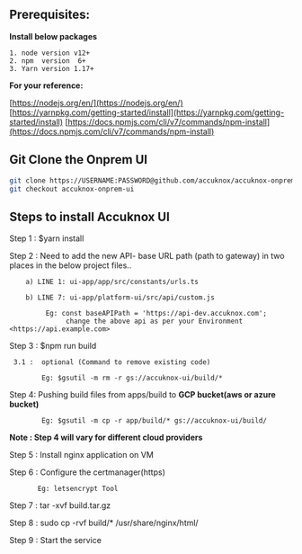 ## Prerequisites:  

<b>Install below packages</b>
 
    1. node version v12+  
    2. npm  version  6+
    3. Yarn version 1.17+

<b>For your reference:</b>
     
[https://nodejs.org/en/](https://nodejs.org/en/)
[https://yarnpkg.com/getting-started/install](https://yarnpkg.com/getting-started/install)
[https://docs.npmjs.com/cli/v7/commands/npm-install](https://docs.npmjs.com/cli/v7/commands/npm-install)


## Git Clone the Onprem UI
```sh
git clone https://USERNAME:PASSWORD@github.com/accuknox/accuknox-onprem.git
git checkout accuknox-onprem-ui
```


## Steps to install Accuknox UI 

Step 1 : $yarn install

Step 2 : Need to add the new API- base URL path (path to gateway) in two places in the below project files..
      
        a) LINE 1: ui-app/app/src/constants/urls.ts

        b) LINE 7: ui-app/platform-ui/src/api/custom.js

             Eg: const baseAPIPath = 'https://api-dev.accuknox.com'; 
                  change the above api as per your Environment <https://api.example.com>

Step 3 : $npm run build

     3.1 :  optional (Command to remove existing code) 

            Eg: $gsutil -m rm -r gs://accuknox-ui/build/*

Step 4: Pushing build files from apps/build to <b>GCP bucket(aws or azure bucket)</b> 

            Eg: $gsutil -m cp -r app/build/* gs://accuknox-ui/build/


<b> Note : Step 4 will vary for different cloud providers </b> 


Step 5 : Install nginx application on VM

Step 6 : Configure the certmanager(https) 
        
           Eg: letsencrypt Tool

Step 7 : tar -xvf build.tar.gz

Step 8 : sudo cp -rvf build/* /usr/share/nginx/html/

Step 9 : Start the service
